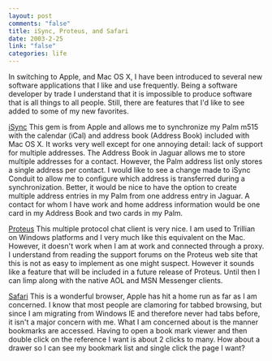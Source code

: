 ```yaml
--- 
layout: post
comments: "false"
title: iSync, Proteus, and Safari
date: 2003-2-25
link: "false"
categories: life
---
```

In switching to Apple, and Mac OS X, I have been introduced to several new software applications that I like and use frequently. Being a software developer by trade I understand that it is impossible to produce software that is all things to all people. Still, there are features that I'd like to see added to some of my new favorites.

<a href="http://www.apple.com/isync" target="_blank">iSync</a>
This gem is from Apple and allows me to synchronize my Palm m515 with the calendar (iCal) and address book (Address Book) included with Mac OS X. It works very well except for one annoying detail: lack of support for multiple addresses. The Address Book in Jaguar allows me to store multiple addresses for a contact. However, the Palm address list only stores a single address per contact. I would like to see a change made to iSync Conduit to allow me to configure which address is transferred during a synchronization. Better, it would be nice to have the option to create multiple address entries in my Palm from one address entry in Jaguar. A contact for whom I have work and home address information would be one card in my Address Book and two cards in my Palm.

<a href="http://www.indigofield.com/" target="_blank">Proteus</a>
This multiple protocol chat client is very nice. I am used to Trillian on Windows platforms and I very much like this equivalent on  the Mac. However, it doesn't work when I am at work and connected through a proxy. I understand from reading the support forums on the Proteus web site that this is not as easy to implement as one might suspect. However it sounds like a feature that will be included in a future release of Proteus. Until then I can limp along with the native AOL and MSN Messenger clients.

<a href="http://www.apple.com/safari" target="_blank">Safari</a>
This is a wonderful browser, Apple has hit a home run as far as I am concerned. I know that most people are clamoring for tabbed browsing, but since I am migrating from Windows IE and therefore never had tabs before, it isn't a major concern with me. What I am concerned about is the manner bookmarks are accessed. Having to open a book mark viewer and then double click on the reference I want is about 2 clicks to many. How about a drawer so I can see my bookmark list and single click the page I want?
